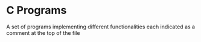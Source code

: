 # C Programs

A set of programs implementing different functionalities each indicated as a comment at the top of the file